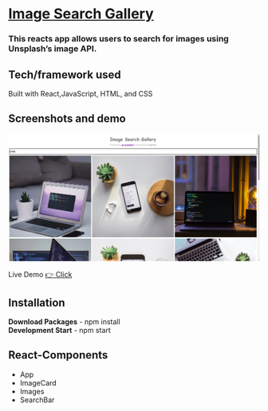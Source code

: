 #  <a href="https://imagegalleryunsplah.netlify.app/" target = "_blank">Image Search Gallery </a>
### This reacts app allows users to search for images using Unsplash’s image API.
## Tech/framework used
Built with React,JavaScript, HTML, and CSS
## Screenshots and demo

![Alt text](/snapshot.png?raw=true "Optional Title")
<div>
Live Demo <a href="https://imagegalleryunsplah.netlify.app/">👉 Click</a>
</div>

## Installation
<div>
  <strong>Download Packages</strong> - npm install 
<br>
  <strong>Development Start</strong> - npm start 
<br>

## React-Components
 * App
 * ImageCard
 * Images
 * SearchBar


